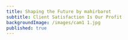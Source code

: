 ```yaml
---
title: Shaping the Future by mahirbarot
subtitle: Client Satisfaction Is Our Profit
backgroundImage: /images/cam1 1.jpg
published: true
---
```


